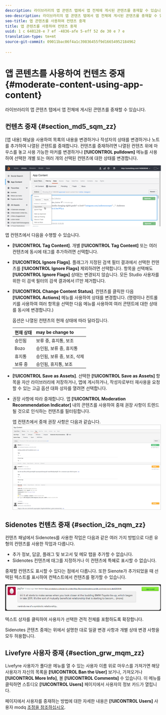 ```yaml
---
description: 라이브러리의 앱 콘텐츠 탭에서 앱 전체에 게시된 콘텐츠를 중재할 수 있습니다.
seo-description: 라이브러리의 앱 콘텐츠 탭에서 앱 전체에 게시된 콘텐츠를 중재할 수 있습니다.
seo-title: 앱 콘텐츠를 사용하여 컨텐츠 중재
title: 앱 콘텐츠를 사용하여 컨텐츠 중재
uuid: 1 c 648128-e 7 ef -4836-afe 5-eff 52 de 30 e 7 e
translation-type: tm+mt
source-git-commit: 09011bac06f4a1c39836455f9d16654952184962

---
```



# 앱 콘텐츠를 사용하여 컨텐츠 중재{#moderate-content-using-app-content}

라이브러리의 앱 콘텐츠 탭에서 앱 전체에 게시된 콘텐츠를 중재할 수 있습니다.

## 컨텐츠 중재 {#section_md5_sqm_zz}

[앱 내용] 패널을 사용하여 목록의 내용을 변경하거나 작성자의 상태를 변경하거나 노트를 추가하여 나열된 콘텐트를 중재합니다. 컨텐츠를 중재하려면 나열된 컨텐츠 위에 마우스를 놓고 사용 가능한 마커를 변경하거나 **[!UICONTROL pulldown]** 메뉴를 사용하여 선택한 개별 또는 여러 개의 선택된 컨텐츠에 대한 상태를 변경합니다.

![](assets/PublishedActionsMenu-1024x402.png)

앱 컨텐츠에서 다음을 수행할 수 있습니다.

* **[!UICONTROL Tag Content]**. 개별 **[!UICONTROL Tag Content]** 또는 여러 컨텐츠에 동시에 태그를 추가하려면 선택합니다.

* **[!UICONTROL Ignore Flags]**. 플래그가 지정된 검색 필터 결과에서 선택한 컨텐츠를 **[!UICONTROL Ignore Flags]** 제외하려면 선택합니다. 항목을 선택해도 **[!UICONTROL Ignore Flags]** 상태는 변경되지 않습니다. 모든 Studio 사용자를 위한 이 검색 필터의 검색 결과에서 IT만 제거합니다.

* **[!UICONTROL Change Content Status]**. 컨텐츠를 클릭한 다음 **[!UICONTROL Actions]** 메뉴를 사용하여 상태를 변경합니다. (명령이나 컨트롤 키를 사용하여 여러 항목을 선택한 다음 메뉴를 사용하여 여러 콘텐트에 대한 상태를 동시에 변경합니다.)

   옵션은 나열된 컨텐츠의 현재 상태에 따라 달라집니다.

   | 현재 상태 | may be change to |
   |---|---|
   | 승인됨 | 보류 중, 휴지통, 보조 |
   | Bozo | 승인됨, 보류 중, 휴지통 |
   | 휴지통 | 승인됨, 보류 중, 보조, 삭제 |
   | 보류 중 | 승인됨, 휴지통, 보조 |

* **[!UICONTROL Save as Assets]**. 선택한 **[!UICONTROL Save as Assets]** 항목을 자산 라이브러리에 저장하거나, 앱에 게시하거나, 작성자로부터 재사용을 요청할 수 있는 고급 옵션 대화 상자를 열려면 선택합니다.

* 권장 사항에 따라 중재합니다. 앱 **[!UICONTROL Moderation Recommendation Indicator]** 내의 콘텐츠를 사용하여 중재 권장 사항이 트렌드될 것으로 인식하는 컨텐츠를 필터링합니다.

   앱 컨텐츠에서 중재 권장 사항은 다음과 같습니다. ![](assets/modreco3.png)

## Sidenotes 컨텐츠 중재 {#section_i2s_nqm_zz}

컨텐츠 패널에서 Sidenotes를 사용한 작업은 다음과 같은 여러 가지 방법으로 다른 유형의 컨텐츠를 사용한 작업과 다릅니다.

* 추가 정보, 답글, 플래그 및 보고서 및 메모 탭을 추가할 수 없습니다.
* Sidenotes 컨텐츠에 태그를 지정하거나 이 컨텐츠에 특혜로 표시할 수 없습니다.

중재할 컨텐츠도 표시할 수 있다는 점에서 다릅니다. 또한 Sienote가 추가되었을 때 선택된 텍스트를 표시하여 컨텍스트에서 컨텐츠를 평가할 수 있습니다.

![](assets/SidenotesContent.png)

텍스트 상자를 클릭하여 사용자가 선택한 견적 전체를 포함하도록 확장합니다.

Sidenotes 콘텐츠 중재는 위에서 설명한 대로 일괄 변경 사항과 개별 상태 변경 사항을 모두 허용합니다.

## Livefyre 사용자 중재 {#section_grw_mqm_zz}

Livefyre 사용자가 풀다운 메뉴를 열 수 있는 사용자 이름 위로 마우스를 가져가면 해당 사용자가 자신의 목록을 **[!UICONTROL Ban the User]** 보거나, 가져오거나 **[!UICONTROL More Info]**, 볼 **[!UICONTROL Comments]** 수 있습니다. 이 메뉴를 클릭하면 스튜디오 **[!UICONTROL Users]** 페이지에서 사용자의 정보 카드가 열립니다.

페이지에서 사용자를 중재하는 방법에 대한 자세한 내용은 **[!UICONTROL Users]** 사용자 modq [조정을 참조하십시오](/help/using/c-features-livefyre/c-about-moderation/t-moderate-users-modq.md#t_moderate_users_modq).
